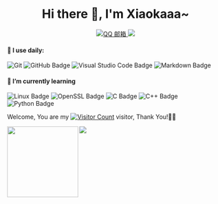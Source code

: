 <h1 align="center">Hi there 👋, I'm Xiaokaaa~</h1>

<div align="center">
  <a href="mailto:1756256417@qq.com">
    <img src="https://img.shields.io/badge/QQ%20Mail-000000?logo=tencent-qq&logoColor=white" alt="QQ 邮箱" />
  </a>
  <a href="https://blog.csdn.net/qq_51348866/">
    <img src="https://img.shields.io/badge/CSDN-论坛-c32136" />
  </a>
</div>


#### 🚀 I use daily:
![Git](https://img.shields.io/badge/-Git-000000?logo=git&logoColor=FF7043) ![GitHub Badge](https://img.shields.io/badge/GitHub-181717?logo=github&logoColor=fff&style=flat) ![Visual Studio Code Badge](https://img.shields.io/badge/Visual%20Studio%20Code-007ACC?logo=visualstudiocode&logoColor=fff&style=flat) ![Markdown Badge](https://img.shields.io/badge/Markdown-3776AB?logo=markdown&logoColor=fff&style=flat)
  
#### 🌱 I’m currently learning
![Linux Badge](https://img.shields.io/badge/Linux-FCC624?logo=linux&logoColor=000&style=flat) ![OpenSSL Badge](https://img.shields.io/badge/OpenSSL-721412?logo=openssl&style=flar) ![C Badge](https://img.shields.io/badge/C-A8B9CC?logo=c&logoColor=fff&style=flat) ![C++ Badge](https://img.shields.io/badge/C%2B%2B-00599C?logo=cplusplus&logoColor=fff&style=flat) ![Python Badge](https://img.shields.io/badge/Python-3776AB?logo=python&logoColor=fff&style=flat) 

Welcome, You are my [![Visitor Count](https://profile-counter.glitch.me/Xiaokaaa/count.svg)](https://blog.i-Xiaokaaa.space/) visitor, Thank You!🎉🎉
<!-- ![My stats](https://github-readme-stats.vercel.app/api?username=Xiaokaaa-1&theme=calm&show_icons=true) -->
<!-- ![Top Langs](https://github-readme-stats.vercel.app/api/top-langs/?usernameXiaokaaa-1&hide=html,css,Jupyter+Notebook,ruby,javascript&theme=calm&langs_count=6) -->

<div>
    <img height="165" align="left" src="https://github-readme-stats.vercel.app/api?username=Xiaokaaa&theme=calm&show_icons=true" />
    <img src="https://github-readme-stats.vercel.app/api/top-langs/?username=Xiaokaaa&hide=html,css,Jupyter+Notebook,ruby,javascript&theme=calm&langs_count=6&layout=compact" />
</div>


<!--
**Xiaokaaa/Xiaokaaa** is a ✨ _special_ ✨ repository because its `README.md` (this file) appears on your GitHub profile.

Here are some ideas to get you started:

- 🔭 I’m currently working on ...
- 🌱 I’m currently learning ...
- 👯 I’m looking to collaborate on ...
- 🤔 I’m looking for help with ...
- 💬 Ask me about ...
- 📫 How to reach me: ...
- 😄 Pronouns: ...
- ⚡ Fun fact: ...
-->
